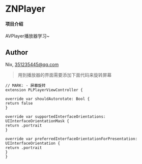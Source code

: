 # ZNPlayer

#### 项目介绍
AVPlayer播放器学习~

## Author

Nix, 351235445@qq.com


> 用到播放器的界面需要添加下面代码来旋转屏幕
```
// MARK: - 屏幕旋转
extension PLPlayerViewController {

override var shouldAutorotate: Bool {
return false
}

override var supportedInterfaceOrientations: UIInterfaceOrientationMask {
return .portrait
}

override var preferredInterfaceOrientationForPresentation: UIInterfaceOrientation {
return .portrait
}
}
```
